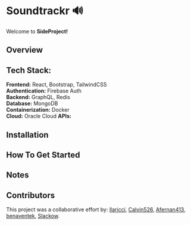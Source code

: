 # Soundtrackr 🔊
Welcome to **SideProject!** 

## Overview


## Tech Stack: 

**Frontend:** React, Bootstrap, TailwindCSS\
**Authentication:** Firebase Auth\
**Backend:** GraphQL, Redis\
**Database:** MongoDB\
**Containerization:** Docker\
**Cloud:** Oracle Cloud
**APIs:** 

## Installation


## How To Get Started


## Notes


## Contributors
This project was a collaborative effort by: <a href="https://github.com/llaricci">llaricci</a>, <a href="https://github.com/calvin526">Calvin526</a>, <a href="https://github.com/Afernan413">Afernan413</a>, <a href="https://github.com/benaventek">benaventek</a>, <a href="https://github.com/Slackow">Slackow</a>.

